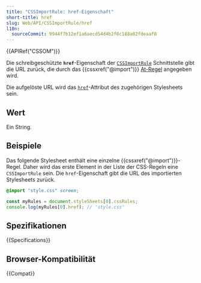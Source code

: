 ```yaml
---
title: "CSSImportRule: href-Eigenschaft"
short-title: href
slug: Web/API/CSSImportRule/href
l10n:
  sourceCommit: 9944f7b12ef1a6aecd54d4b2f0c188a82fdeaaf0
---
```


{{APIRef("CSSOM")}}

Die schreibgeschützte **`href`**-Eigenschaft der [`CSSImportRule`](/de/docs/Web/API/CSSImportRule) Schnittstelle gibt die URL zurück, die durch das {{cssxref("@import")}} [At-Regel](/de/docs/Web/CSS/CSS_syntax/At-rule) angegeben wird.

Die aufgelöste URL wird das [`href`](/de/docs/Web/HTML/Reference/Elements/link#href)-Attribut des zugehörigen Stylesheets sein.

## Wert

Ein String.

## Beispiele

Das folgende Stylesheet enthält eine einzelne {{cssxref("@import")}}-Regel. Daher wird das erste Element in der Liste der CSS-Regeln eine `CSSImportRule` sein. Die `href`-Eigenschaft gibt die URL des importierten Stylesheets zurück.

```css
@import "style.css" screen;
```

```js
const myRules = document.styleSheets[0].cssRules;
console.log(myRules[0].href); // 'style.css'
```

## Spezifikationen

{{Specifications}}

## Browser-Kompatibilität

{{Compat}}
